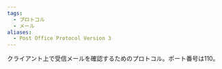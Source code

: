 ```yaml
---
tags:
  - プロトコル
  - メール
aliases:
  - Post Office Protocol Version 3
---
```

クライアント上で受信メールを確認するためのプロトコル。ポート番号は110。